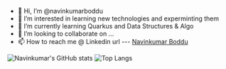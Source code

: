 - 👋 Hi, I’m @navinkumarboddu
- 👀 I’m interested in learning new technologies and experminting them
- 🌱 I’m currently learning Quarkus and Data Structures & Algo
- 💞️ I’m looking to collaborate on ...
- 📫 How to reach me @ Linkedin url --- [Navinkumar Boddu](https://in.linkedin.com/in/navinkumarboddu)

<!---
navinkumarboddu/navinkumarboddu is a ✨ special ✨ repository because its `README.md` (this file) appears on your GitHub profile.
You can click the Preview link to take a look at your changes.
--->

![Navinkumar's GitHub stats](https://github-readme-stats.vercel.app/api?username=navinkumarboddu&show_icons=true&theme=vue)
![Top Langs](https://github-readme-stats.vercel.app/api/top-langs/?username=navinkumarboddu&layout=compact)
